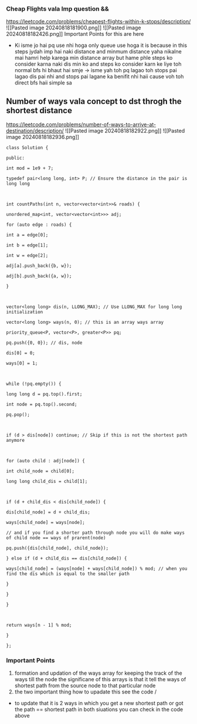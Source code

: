 ### Cheap Flights vala Imp question &&
https://leetcode.com/problems/cheapest-flights-within-k-stops/description/
![[Pasted image 20240818181900.png]]
![[Pasted image 20240818182426.png]]
Important Points for this are here 
-  Ki isme jo hai pq use nhi hoga only queue use hoga
it is because in this steps jydah imp hai naki distance and minmum distance yaha nikalne mai hamri help karega min distance array but hame phle steps ko consider karna naki dis min ko and steps ko consider karn ke liye toh normal bfs hi bhaut hai smje 
-> isme yah toh pq lagao toh stops pai lagao dis pai nhi and stops pai lagane ka benifit nhi haii cause voh toh direct bfs haii simple sa 

## Number of ways vala concept to dst throgh the shortest distance 
https://leetcode.com/problems/number-of-ways-to-arrive-at-destination/description/
![[Pasted image 20240818182922.png]]
![[Pasted image 20240818182936.png]]
```
class Solution {

public:

int mod = 1e9 + 7;

typedef pair<long long, int> P; // Ensure the distance in the pair is long long

  

int countPaths(int n, vector<vector<int>>& roads) {

unordered_map<int, vector<vector<int>>> adj;

for (auto edge : roads) {

int a = edge[0];

int b = edge[1];

int w = edge[2];

adj[a].push_back({b, w});

adj[b].push_back({a, w});

}

  

vector<long long> dis(n, LLONG_MAX); // Use LLONG_MAX for long long initialization

vector<long long> ways(n, 0); // this is an array ways array 

priority_queue<P, vector<P>, greater<P>> pq;

pq.push({0, 0}); // dis, node

dis[0] = 0;

ways[0] = 1;

  

while (!pq.empty()) {

long long d = pq.top().first;

int node = pq.top().second;

pq.pop();

  

if (d > dis[node]) continue; // Skip if this is not the shortest path anymore

  

for (auto child : adj[node]) {

int child_node = child[0];

long long child_dis = child[1];

  

if (d + child_dis < dis[child_node]) {

dis[child_node] = d + child_dis;

ways[child_node] = ways[node];

// and if you find a shorter path through node you will do make ways of child node == ways of prarent(node)

pq.push({dis[child_node], child_node});

} else if (d + child_dis == dis[child_node]) {

ways[child_node] = (ways[node] + ways[child_node]) % mod; // when you find the dis which is equal to the smaller path 

}

}

}

  

return ways[n - 1] % mod;

}

};

```
### Important Points 
1. formation and updation of the ways array for keeping the track of the ways till the node 
the significane of this arrays is that it tell the ways of shortest path from the source node to that particular node 
2. the two important thing how to upadate this see the code /
-  to update that it is 2 ways in which you get a new shortest path or got the path == shortest path in both siuations you can check in the code above 
